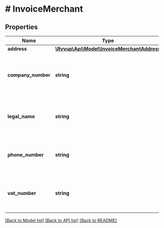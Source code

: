 # # InvoiceMerchant

## Properties

Name | Type | Description | Notes
------------ | ------------- | ------------- | -------------
**address** | [**\Rvvup\Api\Model\InvoiceMerchantAddress**](InvoiceMerchantAddress.md) |  |
**company_number** | **string** | The company number for the merchant of the invoice. |
**legal_name** | **string** | The legal name for the merchant of the invoice. |
**phone_number** | **string** | The phone number for the merchant of the invoice. | [optional]
**vat_number** | **string** | The vat number for the merchant of the invoice. | [optional]

[[Back to Model list]](../../README.md#models) [[Back to API list]](../../README.md#endpoints) [[Back to README]](../../README.md)

